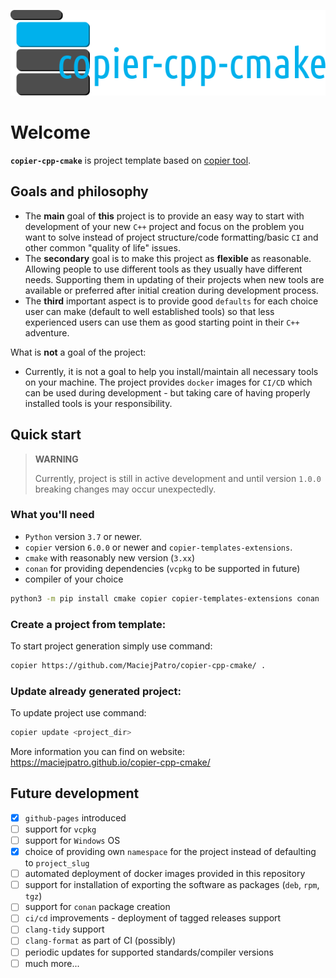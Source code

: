 ![copier-cpp-cmake](website/static/img/logo_2.svg)
# Welcome

**`copier-cpp-cmake`** is project template based on [copier tool](https://copier.readthedocs.io/en/stable/).

## Goals and philosophy

* The **main** goal of **this** project is to provide an easy way to start with development of your new `C++` project and focus on
the problem you want to solve instead of project structure/code formatting/basic `CI` and other common "quality of life"
issues. 
* The **secondary** goal is to make this project as **flexible** as reasonable. Allowing people to use different tools as they usually have different needs. Supporting them in updating of their projects when new tools are available or preferred after initial creation during development process.
* The **third** important aspect is to provide good `defaults` for each choice user can make (default to well established tools) so that less experienced users can use them as good starting point in their `C++` adventure.

What is **not** a goal of the project:
* Currently, it is not a goal to help you install/maintain all necessary tools on your machine. The project provides `docker` images for `CI/CD` which can be used during development - but taking care of having properly installed tools is your responsibility.

## Quick start

> **WARNING** 
> 
> Currently, project is still in active development and until version `1.0.0` breaking changes may occur unexpectedly.

### What you'll need
- `Python` version `3.7` or newer.
- `copier` version `6.0.0` or newer and `copier-templates-extensions`.
- `cmake` with reasonably new version (`3.xx`)
- `conan` for providing dependencies (`vcpkg` to be supported in future)
- compiler of your choice
```bash
python3 -m pip install cmake copier copier-templates-extensions conan
```

### Create a project from template:

To start project generation simply use command:

```bash
copier https://github.com/MaciejPatro/copier-cpp-cmake/ .
```

### Update already generated project:

To update project use command:

```bash
copier update <project_dir>
```

More information you can find on website: https://maciejpatro.github.io/copier-cpp-cmake/

## Future development

- [x] `github-pages` introduced
- [ ] support for `vcpkg`
- [ ] support for `Windows` OS
- [x] choice of providing own `namespace` for the project instead of defaulting to `project_slug`
- [ ] automated deployment of docker images provided in this repository
- [ ] support for installation of exporting the software as packages (`deb`, `rpm`, `tgz`)
- [ ] support for `conan` package creation
- [ ] `ci/cd` improvements - deployment of tagged releases support
- [ ] `clang-tidy` support
- [ ] `clang-format` as part of CI (possibly)
- [ ] periodic updates for supported standards/compiler versions
- [ ] much more...
